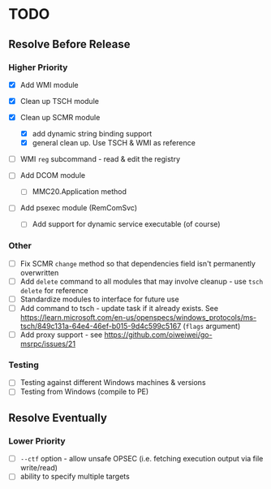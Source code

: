 # TODO

## Resolve Before Release

### Higher Priority
- [X] Add WMI module
- [X] Clean up TSCH module

- [X] Clean up SCMR module 
  - [X] add dynamic string binding support
  - [X] general clean up. Use TSCH & WMI as reference

- [ ] WMI `reg` subcommand - read & edit the registry

- [ ] Add DCOM module
  - [ ] MMC20.Application method

- [ ] Add psexec module (RemComSvc)
  - [ ] Add support for dynamic service executable (of course)

### Other
 
- [ ] Fix SCMR `change` method so that dependencies field isn't permanently overwritten
- [ ] Add `delete` command to all modules that may involve cleanup - use `tsch delete` for reference
- [ ] Standardize modules to interface for future use
- [ ] Add command to tsch - update task if it already exists. See https://learn.microsoft.com/en-us/openspecs/windows_protocols/ms-tsch/849c131a-64e4-46ef-b015-9d4c599c5167 (`flags` argument)
- [ ] Add proxy support - see https://github.com/oiweiwei/go-msrpc/issues/21

### Testing

- [ ] Testing against different Windows machines & versions
- [ ] Testing from Windows (compile to PE)

## Resolve Eventually

### Lower Priority

- [ ] `--ctf` option - allow unsafe OPSEC (i.e. fetching execution output via file write/read)
- [ ] ability to specify multiple targets